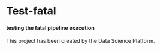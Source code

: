 # Test-fatal
#### testing the fatal pipeline execution

This project has been created by the Data Science Platform.
